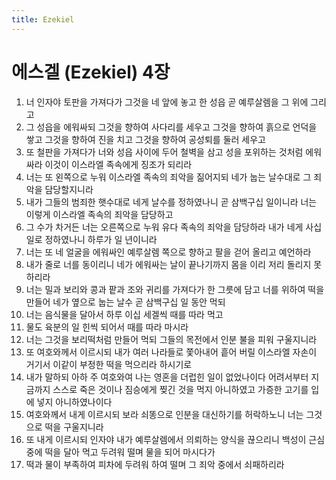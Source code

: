 ```yaml
---
title: Ezekiel
---
```


# 에스겔 (Ezekiel) 4장
1. 너 인자야 토판을 가져다가 그것을 네 앞에 놓고 한 성읍 곧 예루살렘을 그 위에 그리고
1. 그 성읍을 에워싸되 그것을 향하여 사다리를 세우고 그것을 향하여 흙으로 언덕을 쌓고 그것을 향하여 진을 치고 그것을 향하여 공성퇴를 둘러 세우고
1. 또 철판을 가져다가 너와 성읍 사이에 두어 철벽을 삼고 성을 포위하는 것처럼 에워싸라 이것이 이스라엘 족속에게 징조가 되리라
1. 너는 또 왼쪽으로 누워 이스라엘 족속의 죄악을 짊어지되 네가 눕는 날수대로 그 죄악을 담당할지니라
1. 내가 그들의 범죄한 햇수대로 네게 날수를 정하였나니 곧 삼백구십 일이니라 너는 이렇게 이스라엘 족속의 죄악을 담당하고
1. 그 수가 차거든 너는 오른쪽으로 누워 유다 족속의 죄악을 담당하라 내가 네게 사십 일로 정하였나니 하루가 일 년이니라
1. 너는 또 네 얼굴을 에워싸인 예루살렘 쪽으로 향하고 팔을 걷어 올리고 예언하라
1. 내가 줄로 너를 동이리니 네가 에워싸는 날이 끝나기까지 몸을 이리 저리 돌리지 못하리라
1. 너는 밀과 보리와 콩과 팥과 조와 귀리를 가져다가 한 그릇에 담고 너를 위하여 떡을 만들어 네가 옆으로 눕는 날수 곧 삼백구십 일 동안 먹되
1. 너는 음식물을 달아서 하루 이십 세겔씩 때를 따라 먹고
1. 물도 육분의 일 힌씩 되어서 때를 따라 마시라
1. 너는 그것을 보리떡처럼 만들어 먹되 그들의 목전에서 인분 불을 피워 구울지니라
1. 또 여호와께서 이르시되 내가 여러 나라들로 쫓아내어 흩어 버릴 이스라엘 자손이 거기서 이같이 부정한 떡을 먹으리라 하시기로
1. 내가 말하되 아하 주 여호와여 나는 영혼을 더럽힌 일이 없었나이다 어려서부터 지금까지 스스로 죽은 것이나 짐승에게 찢긴 것을 먹지 아니하였고 가증한 고기를 입에 넣지 아니하였나이다
1. 여호와께서 내게 이르시되 보라 쇠똥으로 인분을 대신하기를 허락하노니 너는 그것으로 떡을 구울지니라
1. 또 내게 이르시되 인자야 내가 예루살렘에서 의뢰하는 양식을 끊으리니 백성이 근심 중에 떡을 달아 먹고 두려워 떨며 물을 되어 마시다가
1. 떡과 물이 부족하여 피차에 두려워 하여 떨며 그 죄악 중에서 쇠패하리라